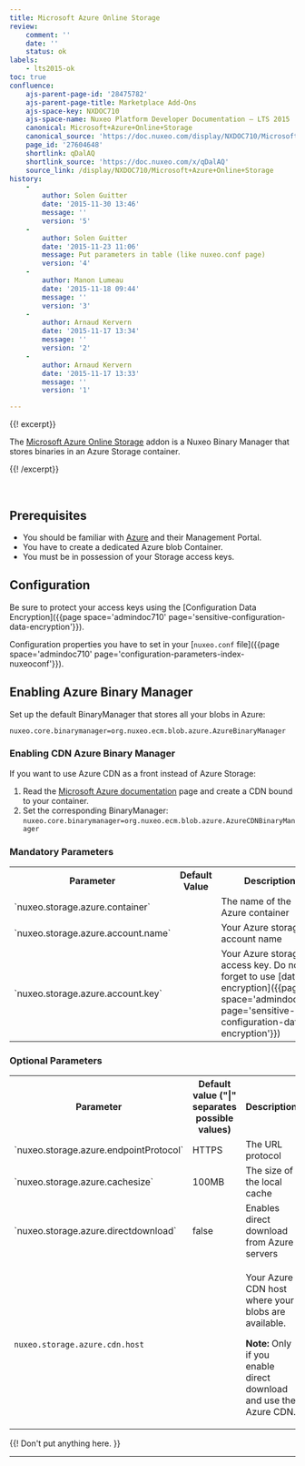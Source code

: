 ```yaml
---
title: Microsoft Azure Online Storage
review:
    comment: ''
    date: ''
    status: ok
labels:
    - lts2015-ok
toc: true
confluence:
    ajs-parent-page-id: '28475782'
    ajs-parent-page-title: Marketplace Add-Ons
    ajs-space-key: NXDOC710
    ajs-space-name: Nuxeo Platform Developer Documentation — LTS 2015
    canonical: Microsoft+Azure+Online+Storage
    canonical_source: 'https://doc.nuxeo.com/display/NXDOC710/Microsoft+Azure+Online+Storage'
    page_id: '27604648'
    shortlink: qDalAQ
    shortlink_source: 'https://doc.nuxeo.com/x/qDalAQ'
    source_link: /display/NXDOC710/Microsoft+Azure+Online+Storage
history:
    - 
        author: Solen Guitter
        date: '2015-11-30 13:46'
        message: ''
        version: '5'
    - 
        author: Solen Guitter
        date: '2015-11-23 11:06'
        message: Put parameters in table (like nuxeo.conf page)
        version: '4'
    - 
        author: Manon Lumeau
        date: '2015-11-18 09:44'
        message: ''
        version: '3'
    - 
        author: Arnaud Kervern
        date: '2015-11-17 13:34'
        message: ''
        version: '2'
    - 
        author: Arnaud Kervern
        date: '2015-11-17 13:33'
        message: ''
        version: '1'

---
```

{{! excerpt}}

The&nbsp;[Microsoft Azure Online Storage](https://connect.nuxeo.com/nuxeo/site/marketplace/package/microsoft-azure-online-storage) addon is a Nuxeo Binary Manager that stores binaries in an Azure Storage container.

{{! /excerpt}}

&nbsp;

## Prerequisites

*   You should be familiar with [Azure](https://azure.microsoft.com/en-us/) and their Management Portal.
*   You have to create a dedicated Azure blob Container.
*   You must be in possession of your Storage access keys.

## Configuration

Be sure to protect your access keys using the [Configuration Data Encryption]({{page space='admindoc710' page='sensitive-configuration-data-encryption'}}).

Configuration properties you have to set in your [`nuxeo.conf` file]({{page space='admindoc710' page='configuration-parameters-index-nuxeoconf'}}).

## Enabling Azure Binary Manager

Set up the default BinaryManager that stores all your blobs in Azure:

`nuxeo.core.binarymanager=org.nuxeo.ecm.blob.azure.AzureBinaryManager`

### Enabling CDN Azure Binary Manager

If you want to use Azure CDN as a front instead of Azure Storage:

1.  Read the&nbsp;[Microsoft Azure documentation](https://azure.microsoft.com/en-us/documentation/articles/cdn-overview/)&nbsp;page and create a CDN bound to your container.
2.  Set the corresponding BinaryManager:
    `nuxeo.core.binarymanager=org.nuxeo.ecm.blob.azure.AzureCDNBinaryManager`

### Mandatory Parameters

<table><tbody><tr><th colspan="1">Parameter</th><th colspan="1">Default Value</th><th colspan="1">Description</th></tr><tr><td colspan="1">`nuxeo.storage.azure.container`</td><td colspan="1">&nbsp;</td><td colspan="1">The name of the Azure container</td></tr><tr><td colspan="1">`nuxeo.storage.azure.account.name`</td><td colspan="1">&nbsp;</td><td colspan="1">Your Azure storage account name</td></tr><tr><td colspan="1">`nuxeo.storage.azure.account.key`</td><td colspan="1">&nbsp;</td><td colspan="1">Your Azure storage access key.
Do not forget to use [data encryption]({{page space='admindoc710' page='sensitive-configuration-data-encryption'}})</td></tr></tbody></table>

### Optional Parameters

<table><tbody><tr><th colspan="1">Parameter</th><th colspan="1">Default value ("|" separates possible values)</th><th colspan="1">Description</th></tr><tr><td colspan="1">`nuxeo.storage.azure.endpointProtocol`</td><td colspan="1">HTTPS</td><td colspan="1">The URL protocol</td></tr><tr><td colspan="1">`nuxeo.storage.azure.cachesize`</td><td colspan="1">100MB</td><td colspan="1">The size of the local cache</td></tr><tr><td colspan="1">`nuxeo.storage.azure.directdownload`</td><td colspan="1">false</td><td colspan="1">Enables direct download from Azure servers</td></tr><tr><td colspan="1">

`nuxeo.storage.azure.cdn.host`

</td><td colspan="1">&nbsp;</td><td colspan="1">

Your Azure CDN host where your blobs are available.

**Note:** Only if you enable direct download and use the Azure CDN.

</td></tr></tbody></table>

{{! Don't put anything here. }}

* * *